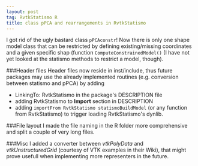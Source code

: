 ```yaml
---
layout: post
tag: RvtkStatismo R
title: class pPCA and rearrangements in RvtkStatismo
---
```


I got rid of the ugly bastard class ```pPCAconstr```! Now there is only one shape model class that can be restricted by defining existing/missing coordinates and a given specific shap (function ```ComputeConstrainedModel()``` (I have not yet looked at the statismo methods to restrict a model, though).

###Header files
Header files now reside in inst/include, thus future packages may use the already implemented routines (e.g. conversion between statismo and pPCA) by adding 

* LinkingTo: RvtkStatismo in the package's DESCRIPTION file
* adding RvtkStatismo to **Import** section in DESCRIPTION
* adding ```importFrom RvtkStatismo statismoBuildModel``` (or any function from RvtkStatismo) to trigger loading RvtkStatismo's dynlib.

###File layout
I made the file naming in the R folder more comprehensive and split a couple of very long files.

###Misc
I added a converter between *vtkPolyData* and *vtkUnstructuredGrid* (courtesy of VTK examples in their Wiki), that might prove usefull when implementing more representers in the future.

